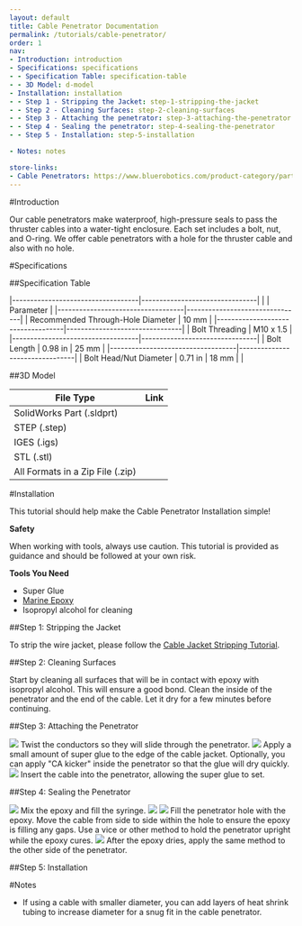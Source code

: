 ```yaml
---
layout: default
title: Cable Penetrator Documentation
permalink: /tutorials/cable-penetrator/
order: 1
nav:
- Introduction: introduction
- Specifications: specifications 
- - Specification Table: specification-table
- - 3D Model: d-model
- Installation: installation
- - Step 1 - Stripping the Jacket: step-1-stripping-the-jacket
- - Step 2 - Cleaning Surfaces: step-2-cleaning-surfaces
- - Step 3 - Attaching the penetrator: step-3-attaching-the-penetrator
- - Step 4 - Sealing the penetrator: step-4-sealing-the-penetrator
- - Step 5 - Installation: step-5-installation

- Notes: notes

store-links:
- Cable Penetrators: https://www.bluerobotics.com/product-category/parts/connectors/
---
```

#Introduction

Our cable penetrators make waterproof, high-pressure seals to pass the thruster cables into a water-tight enclosure. Each set includes a bolt, nut, and O-ring. We offer cable penetrators with a hole for the thruster cable and also with no hole. 

#Specifications 

##Specification Table

|-----------------------------------|--------------------------------|
|                                   |          Parameter             |
|-----------------------------------|--------------------------------|
| Recommended Through-Hole Diameter | 10 mm                          |
|-----------------------------------|--------------------------------|
| Bolt Threading                    | M10 x 1.5                      |
|-----------------------------------|--------------------------------|
| Bolt Length                       | 0.98 in      | 25 mm           |
|-----------------------------------|--------------------------------|
| Bolt Head/Nut Diameter            | 0.71 in      | 18 mm           |
|                        


##3D Model


| File Type                  | Link                          |
| -------------------------- | ----------------------------- |
| SolidWorks Part (.sldprt)  | 
| STEP (.step)               | 
| IGES (.igs)                | 
| STL (.stl)                 | 
| All Formats in a Zip File (.zip)   

#Installation

This tutorial should help make the Cable Penetrator Installation simple!

**Safety**

<i class="fa fa-exclamation-triangle fa-fw fa-2x text-warning"></i> When working with tools, always use caution. This tutorial is provided as guidance and should be followed at your own risk.

**Tools You Need**

* Super Glue
* [Marine Epoxy](https://www.bluerobotics.com/store/tools/loctite-marine-epoxy/)
* Isopropyl alcohol for cleaning

##Step 1: Stripping the Jacket

To strip the wire jacket, please follow the [Cable Jacket Stripping Tutorial](/tutorials/cable-stripping/).

##Step 2: Cleaning Surfaces

Start by cleaning all surfaces that will be in contact with epoxy with isopropyl alcohol. This will ensure a good bond. Clean the inside of the penetrator and the end of the cable. Let it dry for a few minutes before continuing.

##Step 3: Attaching the Penetrator

<img src="/assets/images/tutorials/cable-penetrator/step-1.png" class="img-responsive" style="max-width:600px" />
Twist the conductors so they will slide through the penetrator.

<img src="/assets/images/tutorials/cable-penetrator/step-2.png" class="img-responsive" style="max-width:600px" />
Apply a small amount of super glue to the edge of the cable jacket. Optionally, you can apply "CA kicker" inside the penetrator so that the glue will dry quickly.

<img src="/assets/images/tutorials/cable-penetrator/step-3.png" class="img-responsive" style="max-width:600px" />
Insert the cable into the penetrator, allowing the super glue to set.  

##Step 4: Sealing the Penetrator

<img src="/assets/images/tutorials/cable-penetrator/step-4.png" class="img-responsive" style="max-width:600px" />
Mix the epoxy and fill the syringe. 

<img src="/assets/images/tutorials/cable-penetrator/step-5.png" class="img-responsive" style="max-width:600px" />
<img src="/assets/images/tutorials/cable-penetrator/step-6.png" class="img-responsive" style="max-width:600px" />
Fill the penetrator hole with the epoxy. Move the cable from side to side within the hole to ensure the epoxy is filling any gaps. Use a vice or other method to hold the penetrator upright while the epoxy cures.

<img src="/assets/images/tutorials/cable-penetrator/step-7.png" class="img-responsive" style="max-width:600px" />
After the epoxy dries, apply the same method to the other side of the penetrator. 

##Step 5: Installation






#Notes

* If using a cable with smaller diameter, you can add layers of heat shrink tubing to increase diameter for a snug fit in the cable penetrator.

